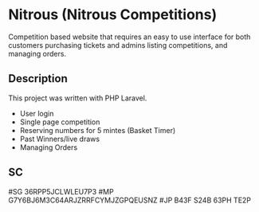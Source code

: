 # Nitrous (Nitrous Competitions)
Competition based website that requires an easy to use interface for
both customers purchasing tickets and admins listing competitions, and
managing orders.

## Description
This project was written with PHP Laravel.
- User login
- Single page competition
- Reserving numbers for 5 mintes (Basket Timer)
- Past Winners/live draws
- Managing Orders

## SC
#SG 36RPP5JCLWLEU7P3
#MP G7Y6BJ6M3C64ARJZRRFCYMJZGPQEUSNZ
#JP B43F S24B 63PH TE2P
